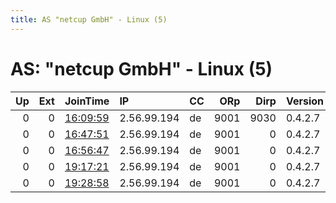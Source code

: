 ```yaml
---
title: AS "netcup GmbH" - Linux (5)
---
```


# AS: "netcup GmbH" - Linux (5)

|   Up |   Ext | JoinTime                                                                                            | IP          | CC   |   ORp |   Dirp | Version   | Contact          | Nickname   |   eFamMembers |
|-----:|------:|:----------------------------------------------------------------------------------------------------|:------------|:-----|------:|-------:|:----------|:-----------------|:-----------|--------------:|
|    0 |     0 | [16:09:59](https://metrics.torproject.org/rs.html#details/5357E78E77B8E208D22E706126C6D30D59D8F38E) | 2.56.99.194 | de   |  9001 |   9030 | 0.4.2.7   | raphael@kubun.io | KubunIO    |             1 |
|    0 |     0 | [16:47:51](https://metrics.torproject.org/rs.html#details/7437ED80B28F4AC43772CABE7E26C18A339DD616) | 2.56.99.194 | de   |  9001 |      0 | 0.4.2.7   | raphael@kubun.io | KubunIO    |             1 |
|    0 |     0 | [16:56:47](https://metrics.torproject.org/rs.html#details/687AFFA22F32D82FE0C27C567ADE79D5C22DCB94) | 2.56.99.194 | de   |  9001 |      0 | 0.4.2.7   | raphael@kubun.io | KubunIO    |             1 |
|    0 |     0 | [19:17:21](https://metrics.torproject.org/rs.html#details/3BFCB03806DB7514F27E6B3FAE107457EA53ED1B) | 2.56.99.194 | de   |  9001 |      0 | 0.4.2.7   | raphael@kubun.io | KubunIO    |             1 |
|    0 |     0 | [19:28:58](https://metrics.torproject.org/rs.html#details/AA8F1B114942BDE2B8EF27DBE789C39E7EC5B08E) | 2.56.99.194 | de   |  9001 |      0 | 0.4.2.7   | raphael@kubun.io | KubunIO    |             1 |
